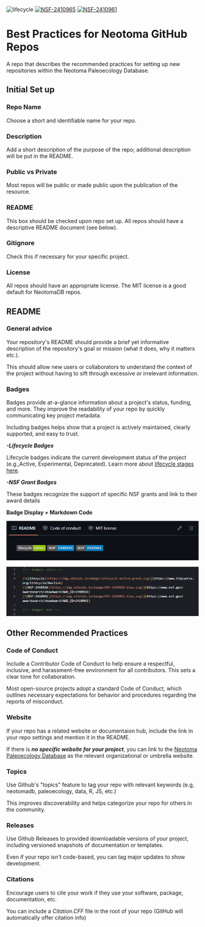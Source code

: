 <!-- badges: start -->

![lifecycle](https://img.shields.io/badge/lifecycle-active-green.svg)
[![NSF-2410965](https://img.shields.io/badge/NSF-2410965-blue.svg)](https://www.nsf.gov/awardsearch/showAward?AWD_ID=2410965&HistoricalAwards=false)
[![NSF-2410961](https://img.shields.io/badge/NSF-2410961-blue.svg)](https://www.nsf.gov/awardsearch/showAward?AWD_ID=2410961&HistoricalAwards=false)

<!-- badges: end -->

# Best Practices for Neotoma GitHub Repos
A repo that describes the recommended practices for setting up new repositories within the Neotoma Paleoecology Database.

## Initial Set up

### Repo Name
Choose a short and identifiable name for your repo.

### Description
Add a short description of the purpose of the repo; additional description will be put in the README.

### Public vs Private
Most repos will be public or made public upon the publication of the resource.

### README
This box should be checked upon repo set up. All repos should have a descriptive README document (see below).

### Gitignore
Check this if necessary for your specific project.

### License
All repos should have an appropriate license. The MIT license is a good default for NeotomaDB repos.

## README
### General advice
Your repository's README should provide a brief yet informative description of the repository's goal or mission (what it does, why it matters etc.).


This should allow new users or collaborators to understand the context of the project without having to sift through excessive or irrelevant information. 
### Badges
Badges provide at-a-glance information about a project's status, funding, and more. They improve the readability of your repo by quickly communicating key project metadata.

Including badges helps show that a project is actively maintained, clearly supported, and easy to trust.

***-Lifecycle Badges*** 

Lifecycle badges indicate the current development status of the project (e.g.,Active, Experimental, Deprecated).
Learn more about [lifecycle stages here](https://lifecycle.r-lib.org/articles/stages.html).

***-NSF Grant Badges***

These badges recognize the support of specific NSF grants and link to their award details

**Badge Display + Markdown Code**

![Badge Display](Example-badge-image.png)

![Markdown Code](Badge-code.png)

## Other Recommended Practices
### Code of Conduct
Include a Contributor Code of Conduct to help ensure a respectful, inclusive, and harassment-free environment for all contributors. This sets a clear tone for collaboration. 


Most open-source projects adopt a standard Code of Conduct, which outlines necessary expectations for behavior and procedures regarding the reports of misconduct.
### Website
If your repo has a related website or documentaion hub, include the link in your repo settings and mention it in the README.

If there is ***no specific website for your project***, you can link to the [Neotoma Paleoecology Database](https://www.neotomadb.org) as the relevant organizational or umbrella website.
### Topics
Use Github's "topics" feature to tag your repo with relevant keywords (e.g, neotomadb, paleoecology, data, R, JS, etc.)


This improves discoverability and helps categorize your repo for others in the community.
### Releases
Use Github Releases to provided downloadable versions of your project, including versioned snapshots of documentation or templates.


Even if your repo isn't code-based, you can tag major updates to show development. 
### Citations
Encourage users to cite your work if they use your software, package, documentation, etc.


You can include a *Citation.CFF* file in the root of your repo (GitHub will automatically offer citation info)
